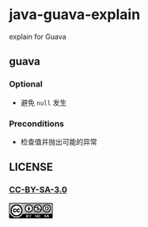 # java-guava-explain
explain for Guava


## guava

### Optional

- 避免 `null` 发生

### Preconditions

- 检查值并抛出可能的异常

## LICENSE

### [CC-BY-SA-3.0](https://creativecommons.org/licenses/by-nc-sa/3.0/cn/)

[![](LICENSE.png)](https://creativecommons.org/licenses/by-nc-sa/3.0/cn/)